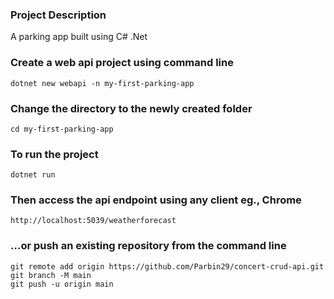 ### Project Description
A parking app built using C# .Net

### Create a web api project using command line
```
dotnet new webapi -n my-first-parking-app
```

### Change the directory to the newly created folder
```
cd my-first-parking-app
```

### To run the project
```
dotnet run
```

### Then access the api endpoint using any client eg., Chrome
```
http://localhost:5039/weatherforecast
```



### …or push an existing repository from the command line
```
git remote add origin https://github.com/Parbin29/concert-crud-api.git
git branch -M main
git push -u origin main
```
